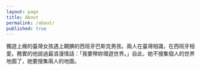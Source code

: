 ```yaml
---
layout: page
title: About
permalink: /about/
published: true
---
```

獨遊上癮的臺灣女孩遇上靦腆的西班牙巴斯克男孩。兩人在臺灣相識，在西班牙相愛。務實的他說過最浪漫情話：「我要帶妳環遊世界。」自此，她不搜集個人的世界地圖了，她要搜集兩人的地圖。

